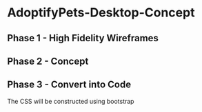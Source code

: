 # AdoptifyPets-Desktop-Concept
## Phase 1 - High Fidelity Wireframes

## Phase 2 - Concept

## Phase 3 - Convert into Code
The CSS will be constructed using bootstrap
